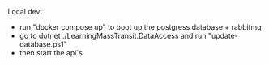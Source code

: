 Local dev:

- run "docker compose up" to boot up the postgress database + rabbitmq
- go to dotnet ./LearningMassTransit.DataAccess and run "update-database.ps1"
- then start the api`s